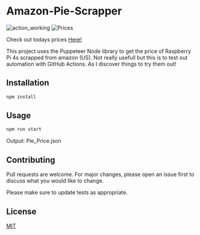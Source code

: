 # Amazon-Pie-Scrapper 
![action_working](https://github.com/cjvillar/amazon-pie-scrapper/actions/workflows/node.js.yml/badge.svg)
![Prices](https://github.com/cjvillar/amazon-pie-scrapper/actions/workflows/main.yml/badge.svg)


Check out todays prices [Here!](https://www.cjvillarreal.com/amazon-pie-scrapper/pie_price.json)

This project uses the Puppeteer Node library to  get the price of Raspberry Pi 4s scrapped from amazon (US). 
Not really usefull but this is to test out automation with GitHub Actions. 
As I discover things to try them out! 

## Installation

```bash
npm install
```
## Usage
```bash
npm run start
```
Output: Pie_Price.json

## Contributing
Pull requests are welcome. For major changes, please open an issue first to discuss what you would like to change.

Please make sure to update tests as appropriate.

## License
[MIT](https://choosealicense.com/licenses/mit/)
